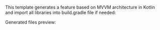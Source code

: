 This template generates a feature based on MVVM architecture in Kotlin and import all libraries into build.gradle file if needed:

Generated files preview:
    

